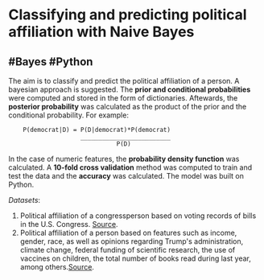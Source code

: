 # Classifying and predicting political affiliation with Naive Bayes
## #Bayes #Python 

The aim is to classify and predict the political affiliation of a person. A bayesian approach is suggested. 
The **prior and conditional probabilities** were computed and stored in the form of dictionaries. Aftewards,
the **posterior probability** was calculated as the product of the prior and the conditional probability. For example:


        P(democrat|D) = P(D|democrat)*P(democrat)
                        _________________________
                                  P(D)
In the case of numeric features, the **probability density function** was calculated. 
A **10-fold cross validation** method was computed to train and test the data and the **accuracy** was calculated. 
The model was built on Python.

*Datasets*:
1. Political affiliation of a congressperson based on voting records of bills in the U.S. Congress. [Source](https://www.kaggle.com/devvret/congressional-voting-records).
2. Political affiliation of a person based on features such as income, gender, race, as well as opinions regarding Trump's administration, climate change, federal funding of scientific research, the use of vaccines on children, the total number of books read during last year, among others.[Source](https://www.kaggle.com/cardsagainsthumanity/pulse-of-the-nation?select=201709-CAH_PulseOfTheNation.csv).
